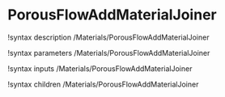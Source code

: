 # PorousFlowAddMaterialJoiner

!syntax description /Materials/PorousFlowAddMaterialJoiner

!syntax parameters /Materials/PorousFlowAddMaterialJoiner

!syntax inputs /Materials/PorousFlowAddMaterialJoiner

!syntax children /Materials/PorousFlowAddMaterialJoiner
